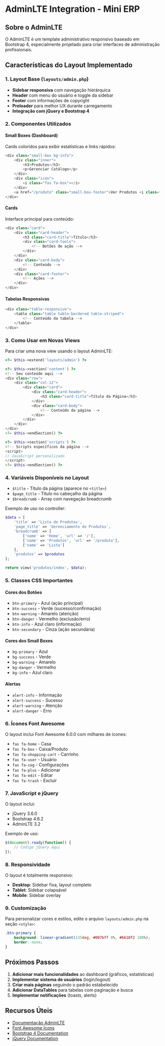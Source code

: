 # AdminLTE Integration - Mini ERP

## Sobre o AdminLTE

O AdminLTE é um template administrativo responsivo baseado em Bootstrap 4, especialmente projetado para criar interfaces de administração profissionais.
## Características do Layout Implementado

### 1. Layout Base (`layouts/admin.php`)
- **Sidebar responsiva** com navegação hierárquica
- **Header** com menu do usuário e toggle da sidebar
- **Footer** com informações de copyright
- **Preloader** para melhor UX durante carregamento
- **Integração com jQuery e Bootstrap 4**

### 2. Componentes Utilizados

#### Small Boxes (Dashboard)
Cards coloridos para exibir estatísticas e links rápidos:
```php
<div class="small-box bg-info">
    <div class="inner">
        <h3>Produtos</h3>
        <p>Gerenciar Catálogo</p>
    </div>
    <div class="icon">
        <i class="fas fa-box"></i>
    </div>
    <a href="/produto" class="small-box-footer">Ver Produtos <i class="fas fa-arrow-circle-right"></i></a>
</div>
```

#### Cards
Interface principal para conteúdo:
```php
<div class="card">
    <div class="card-header">
        <h3 class="card-title">Título</h3>
        <div class="card-tools">
            <!-- Botões de ação -->
        </div>
    </div>
    <div class="card-body">
        <!-- Conteúdo -->
    </div>
    <div class="card-footer">
        <!-- Ações -->
    </div>
</div>
```

#### Tabelas Responsivas
```php
<div class="table-responsive">
    <table class="table table-bordered table-striped">
        <!-- Conteúdo da tabela -->
    </table>
</div>
```

### 3. Como Usar em Novas Views

Para criar uma nova view usando o layout AdminLTE:

```php
<?= $this->extend('layouts/admin') ?>

<?= $this->section('content') ?>
<!-- Seu conteúdo aqui -->
<div class="row">
    <div class="col-12">
        <div class="card">
            <div class="card-header">
                <h3 class="card-title">Título da Página</h3>
            </div>
            <div class="card-body">
                <!-- Conteúdo da página -->
            </div>
        </div>
    </div>
</div>
<?= $this->endSection() ?>

<?= $this->section('scripts') ?>
<!-- Scripts específicos da página -->
<script>
// JavaScript personalizado
</script>
<?= $this->endSection() ?>
```

### 4. Variáveis Disponíveis no Layout

- `$title` - Título da página (aparece no `<title>`)
- `$page_title` - Título no cabeçalho da página
- `$breadcrumb` - Array com navegação breadcrumb

Exemplo de uso no controller:
```php
$data = [
    'title' => 'Lista de Produtos',
    'page_title' => 'Gerenciamento de Produtos',
    'breadcrumb' => [
        ['name' => 'Home', 'url' => '/'],
        ['name' => 'Produtos', 'url' => '/produto'],
        ['name' => 'Lista']
    ],
    'produtos' => $produtos
];

return view('produtos/index', $data);
```

### 5. Classes CSS Importantes

#### Cores dos Botões
- `btn-primary` - Azul (ação principal)
- `btn-success` - Verde (sucesso/confirmação)
- `btn-warning` - Amarelo (atenção)
- `btn-danger` - Vermelho (exclusão/erro)
- `btn-info` - Azul claro (informação)
- `btn-secondary` - Cinza (ação secundária)

#### Cores dos Small Boxes
- `bg-primary` - Azul
- `bg-success` - Verde
- `bg-warning` - Amarelo
- `bg-danger` - Vermelho
- `bg-info` - Azul claro

#### Alertas
- `alert-info` - Informação
- `alert-success` - Sucesso
- `alert-warning` - Atenção
- `alert-danger` - Erro

### 6. Ícones Font Awesome

O layout inclui Font Awesome 6.0.0 com milhares de ícones:
- `fas fa-home` - Casa
- `fas fa-box` - Caixa/Produto
- `fas fa-shopping-cart` - Carrinho
- `fas fa-user` - Usuário
- `fas fa-cog` - Configurações
- `fas fa-plus` - Adicionar
- `fas fa-edit` - Editar
- `fas fa-trash` - Excluir

### 7. JavaScript e jQuery

O layout inclui:
- jQuery 3.6.0
- Bootstrap 4.6.2
- AdminLTE 3.2

Exemplo de uso:
```javascript
$(document).ready(function() {
    // Código jQuery aqui
});
```

### 8. Responsividade

O layout é totalmente responsivo:
- **Desktop**: Sidebar fixa, layout completo
- **Tablet**: Sidebar colapsável
- **Mobile**: Sidebar overlay

### 9. Customização

Para personalizar cores e estilos, edite o arquivo `layouts/admin.php` na seção `<style>`:

```css
.btn-primary {
    background: linear-gradient(135deg, #007bff 0%, #6610f2 100%);
    border: none;
}
```

## Próximos Passos

1. **Adicionar mais funcionalidades** ao dashboard (gráficos, estatísticas)
2. **Implementar sistema de usuários** (login/logout)
3. **Criar mais páginas** seguindo o padrão estabelecido
4. **Adicionar DataTables** para tabelas com paginação e busca
5. **Implementar notificações** (toasts, alerts)

## Recursos Úteis

- [Documentação AdminLTE](https://adminlte.io/docs/3.2/)
- [Font Awesome Icons](https://fontawesome.com/icons)
- [Bootstrap 4 Documentation](https://getbootstrap.com/docs/4.6/)
- [jQuery Documentation](https://api.jquery.com/)
